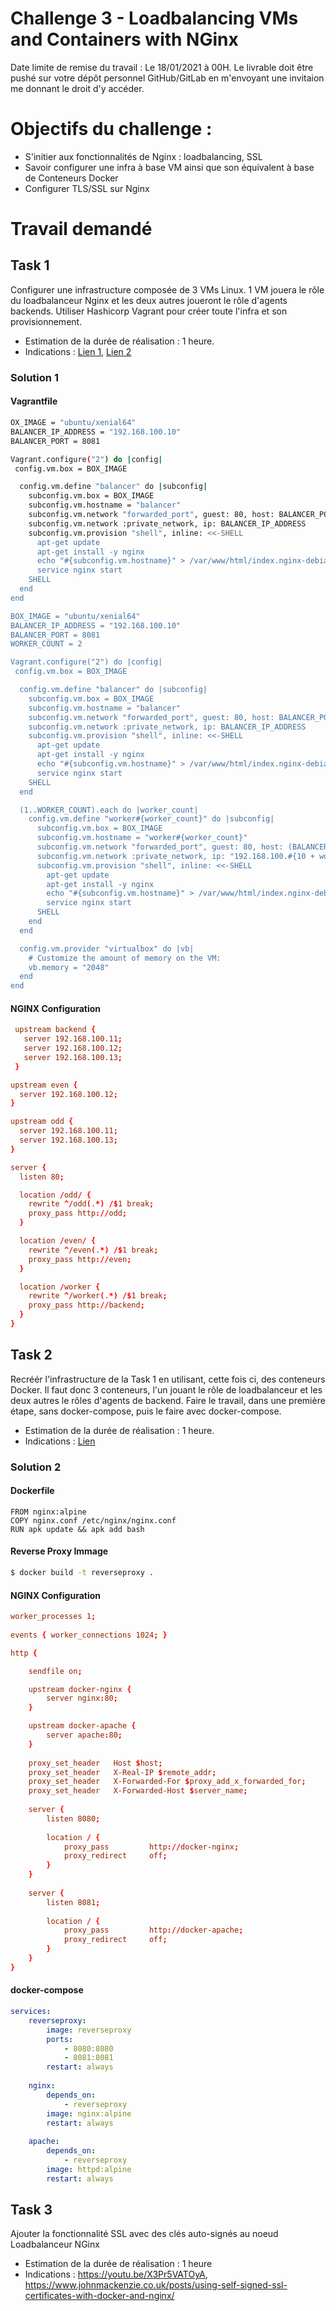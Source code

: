 # Challenge 3 - Loadbalancing VMs and Containers with NGinx

Date limite de remise du travail :  Le 18/01/2021 à 00H. Le livrable doit être pushé sur votre dépôt personnel GitHub/GitLab en m'envoyant une invitaion me donnant le droit d'y accéder.

# Objectifs du challenge : 
- S'initier aux fonctionnalités de Nginx : loadbalancing, SSL
- Savoir configurer une infra à base VM ainsi que son équivalent à base de Conteneurs Docker
- Configurer TLS/SSL sur Nginx

# Travail demandé

## Task 1
Configurer une infrastructure composée de 3 VMs Linux. 1 VM jouera le rôle du loadbalanceur Nginx et les deux autres joueront le rôle d'agents backends. Utiliser Hashicorp Vagrant pour créer toute l'infra et son provisionnement.
- Estimation de la durée de réalisation : 1 heure.
- Indications : [Lien 1](https://youtu.be/SpL_hJNUNEI),  [Lien 2](https://redgreenrepeat.com/2018/06/01/nginx-load-balancer-configuration/)

### Solution 1

#### Vagrantfile

````bash
OX_IMAGE = "ubuntu/xenial64"
BALANCER_IP_ADDRESS = "192.168.100.10"
BALANCER_PORT = 8081

Vagrant.configure("2") do |config|
 config.vm.box = BOX_IMAGE

  config.vm.define "balancer" do |subconfig|
    subconfig.vm.box = BOX_IMAGE
    subconfig.vm.hostname = "balancer"
    subconfig.vm.network "forwarded_port", guest: 80, host: BALANCER_PORT
    subconfig.vm.network :private_network, ip: BALANCER_IP_ADDRESS
    subconfig.vm.provision "shell", inline: <<-SHELL
      apt-get update
      apt-get install -y nginx
      echo "#{subconfig.vm.hostname}" > /var/www/html/index.nginx-debian.html
      service nginx start
    SHELL
  end
end

BOX_IMAGE = "ubuntu/xenial64"
BALANCER_IP_ADDRESS = "192.168.100.10"
BALANCER_PORT = 8081
WORKER_COUNT = 2

Vagrant.configure("2") do |config|
 config.vm.box = BOX_IMAGE

  config.vm.define "balancer" do |subconfig|
    subconfig.vm.box = BOX_IMAGE
    subconfig.vm.hostname = "balancer"
    subconfig.vm.network "forwarded_port", guest: 80, host: BALANCER_PORT
    subconfig.vm.network :private_network, ip: BALANCER_IP_ADDRESS
    subconfig.vm.provision "shell", inline: <<-SHELL
      apt-get update
      apt-get install -y nginx
      echo "#{subconfig.vm.hostname}" > /var/www/html/index.nginx-debian.html
      service nginx start
    SHELL
  end

  (1..WORKER_COUNT).each do |worker_count|
    config.vm.define "worker#{worker_count}" do |subconfig|
      subconfig.vm.box = BOX_IMAGE
      subconfig.vm.hostname = "worker#{worker_count}"
      subconfig.vm.network "forwarded_port", guest: 80, host: (BALANCER_PORT + worker_count)
      subconfig.vm.network :private_network, ip: "192.168.100.#{10 + worker_count}"
      subconfig.vm.provision "shell", inline: <<-SHELL
        apt-get update
        apt-get install -y nginx
        echo "#{subconfig.vm.hostname}" > /var/www/html/index.nginx-debian.html
        service nginx start
      SHELL
    end
  end

  config.vm.provider "virtualbox" do |vb|
    # Customize the amount of memory on the VM:
    vb.memory = "2048"
  end
end
````

#### NGINX Configuration

````conf
 upstream backend {
   server 192.168.100.11;
   server 192.168.100.12;
   server 192.168.100.13;
 }

upstream even {
  server 192.168.100.12;
}

upstream odd {
  server 192.168.100.11;
  server 192.168.100.13;
}

server {
  listen 80;

  location /odd/ {
    rewrite ^/odd(.*) /$1 break;
    proxy_pass http://odd;
  }

  location /even/ {
    rewrite ^/even(.*) /$1 break;
    proxy_pass http://even;
  }

  location /worker {
    rewrite ^/worker(.*) /$1 break;
    proxy_pass http://backend;
  }
}
````



## Task 2
Recréér l'infrastructure de la Task 1 en utilisant, cette fois ci, des conteneurs Docker. Il faut donc 3 conteneurs, l'un jouant le rôle de loadbalanceur et les deux autres le rôles d'agents de backend.  Faire le travail, dans une première étape, sans docker-compose, puis le faire avec docker-compose.
- Estimation de la durée de réalisation : 1 heure.
- Indications :  [Lien](https://www.bogotobogo.com/DevOps/Docker/Docker-Compose-Nginx-Reverse-Proxy-Multiple-Containers.php)

### Solution 2

#### Dockerfile

````docker
FROM nginx:alpine
COPY nginx.conf /etc/nginx/nginx.conf
RUN apk update && apk add bash
````

#### Reverse Proxy Immage

````bash
$ docker build -t reverseproxy .
````

#### NGINX Configuration

````conf
worker_processes 1;
  
events { worker_connections 1024; }

http {

    sendfile on;

    upstream docker-nginx {
        server nginx:80;
    }

    upstream docker-apache {
        server apache:80;
    }
    
    proxy_set_header   Host $host;
    proxy_set_header   X-Real-IP $remote_addr;
    proxy_set_header   X-Forwarded-For $proxy_add_x_forwarded_for;
    proxy_set_header   X-Forwarded-Host $server_name;
    
    server {
        listen 8080;
 
        location / {
            proxy_pass         http://docker-nginx;
            proxy_redirect     off;
        }
    }
 
    server {
        listen 8081;
 
        location / {
            proxy_pass         http://docker-apache;
            proxy_redirect     off;
        }
    }
}

````

#### docker-compose

````yml
services:
    reverseproxy:
        image: reverseproxy
        ports:
            - 8080:8080
            - 8081:8081
        restart: always
 
    nginx:
        depends_on:
            - reverseproxy
        image: nginx:alpine
        restart: always
 
    apache:
        depends_on:
            - reverseproxy
        image: httpd:alpine
        restart: always
````

## Task 3
Ajouter la fonctionnalité SSL avec des clés auto-signés au noeud Loadbalanceur NGinx
- Estimation de la durée de réalisation : 1 heure
- Indications :  https://youtu.be/X3Pr5VATOyA, https://www.johnmackenzie.co.uk/posts/using-self-signed-ssl-certificates-with-docker-and-nginx/


